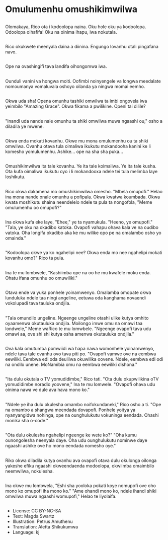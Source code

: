 # Omulumenhu omushikimwilwa

##
Olomakaya, Rico ota i kodoolopa naina. Oku hole oku ya kodoolopa. Odoolopa oihafifa! Oku na oinima ihapu, iwa nokutala.

##
Rico okukwete meenyala daina a diinina. Engungo lovanhu otali pingafana navo.

##
Ope na ovashingifi tava landifa oihongomwa iwa.

##
Ounduli vanini va hongwa moiti. Oofimbi noinyengele va longwa meedalate nomoumanya vomaluvala oshoyo oilanda ya ningwa momai eemho.

##
Okwa uda sha! Opena omunhu tashiki omwilwa ta imbi ongovela iwa yeimbilo "Amazing Grace". Okwa fikama a pwilikine. Openi tai dilile?

##
"Inandi uda nande nale omunhu ta shiki omwilwa muwa ngaashi ou," osho a diladila ye mwene.

##
Okwa enda mokati kovanhu. Okwe mu mona omulumenhu ou ta shiki omwilwa. Ovanhu otava tula oimaliwa ikukutu mokandooha kanini ke li komesho yomulumenhu. Ashike... ope na sha sha puka...

##
Omushikimwilwa ita tale kovanhu. Ye ita tale koimaliwa. Ye ita tale kusha. Ota kufa oimaliwa ikukutu oyo i li mokandooxa ndele tei tula melimba laye loshikutu.

##
Rico okwa dakamena mo omushikimwilwa omesho. "Mbela omupofi." Helao ina mona nande onale omunhu a pofipala. Okwa kwatwa koumbada. Okwa kwata moshikutu shaina neendelelo ndele ta pula ta nongofola, "Meme omulumenhu oo omupofi?"

##
Ina okwa kufa eke laye, "Ehee," ye ta nyamukula. "Heeno, ye omupofi." "Tala, ye oku na okadibo katoka. Ovapofi vahapu ohava kala ve na oudibo vatoka. Oha longifa okadibo aka ke mu wilike opo pe na omalambo osho yo omainda."

##
"Kodoolopa okwe ya ko ngahelipi nee? Okwa enda mo nee ngahelipi mokati kovanhu omo?" Rico ta pula.

##
Ina te mu lombwele, "Kashiimba ope na oo he mu kwafele moku enda. Ohatu ifana omunhu oo omuwiliki."

##
Otava ende va yuka ponhele yoinamwenyo. Omalamba omopate okwa lunduluka ndele taa ningi angeline, eetuwa oda kanghama novaendi vokolupadi tava tauluka ondjila.

##
"Tala omundilo ungeline. Ngeenge ungeline otashi ulike kutya omhito oyaamenwa okutauluka ondjila. Moilongo imwe omu na omawi taa londwele," Meme waRico te mu lomwbele. "Ngeenge ovapofi tava udu omawi aa, ove shi shi kutya osha amenwa okutauluka ondjila."

##
Ova kala omutumba pomwiidi wa hapa nawa womonhele yoinamwenyo, ndele tava tale ovanhu ovo tava piti po. "Ovapofi vamwe ove na eembwa eewiliki. Eembwa edi oda deulilwa okuwilika oovene. Ndele, eembwa edi odi na ondilo unene. MoNamibia omu na eembwa eewiliki dishona."

##
"Ita dulu okutala o TV yomudidimbe," Rico tati. "Ota dulu okupwilikina oTV yomudidimbe noradio yoovene," Ina te mu lomwele. "Ovapofi ohava udu oinima nawa ve dule ava hava mono ko."

##
"Ndele ye iha dulu okulesha omambo noifokundaneki," Rico osho a ti. "Ope na omambo a shangwa meendada dovapofi. Ponhele yoitya ya nyanyangidwa nohinga, ope na ounghulukutu vokuninga eendada. Ohashi monika sha o-code."

##
"Ota dulu okulesha ngahelipi ngeenge ke wete ko?" "Oha kumu ounongolesha neenyala daye. Oha udu ounghulukutu nominwe daye ngaashi ashike ove ho mono eendada nomesho oye."

##
Riko okwa diladila kutya ovanhu ava ovapofi otava dulu okulonga oilonga yakeshe efiku ngaashi okweendaenda modoolopa, okwiimba omaimbilo neemwilwa, nokulesha.

##
Ina okwe mu lombwela, "Eshi sha yooloka pokati koye nomupofi ove oho mono ko omupofi iha mono ko." "Ame ohandi mono ko, ndele ihandi shiki omwilwa muwa ngaashi womupofi," Helao te liyolaifa.

##
* License: CC BY-NC-SA
* Text: Magda Swartz
* Illustration: Petrus Amuthenu
* Translation: Aletta Shikukumwa
* Language: kj
